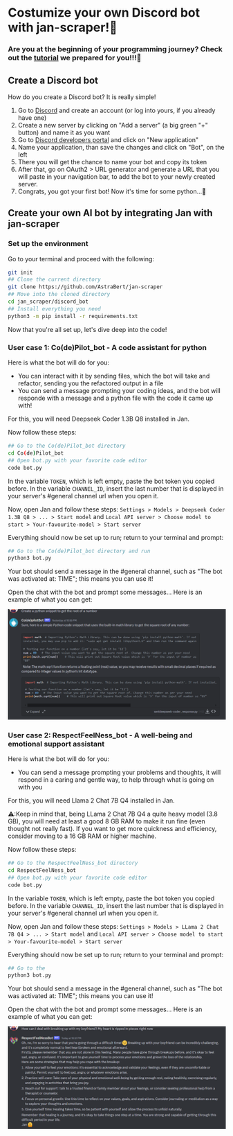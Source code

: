 # Costumize your own Discord bot with jan-scraper!🥳

### Are you at the beginning of your programming journey? Check out the [tutorial](./tutorial/readme.md) we prepared for you!!!🐼

## Create a Discord bot
How do you create a Discord bot? It is really simple!
1. Go to [Discord](https://discord.com/) and create an account (or log into yours, if you already have one)
2. Create a new server by clicking on "Add a server" (a big green "+" button) and name it as you want
3. Go to [Discord developers portal](https://discord.com/developers/applications) and click on "New application"
4. Name your application, than save the changes and click on "Bot", on the left
5. There you will get the chance to name your bot and copy its token
6. After that, go on OAuth2 > URL generator and generate a URL that you will paste in your navigation bar, to add the bot to your newly created server.
7. Congrats, you got your first bot! Now it's time for some python...🐍

## Create your own AI bot by integrating Jan with jan-scraper
### Set up the environment
Go to your terminal and proceed with the following:

```bash
git init
## Clone the current directory
git clone https://github.com/AstraBert/jan-scraper
## Move into the cloned directory
cd jan_scraper/discord_bot
## Install everything you need
python3 -m pip install -r requirements.txt
```
Now that you're all set up, let's dive deep into the code!

### User case 1: Co(de)Pilot_bot - A code assistant for python
Here is what the bot will do for you:

- You can interact with it by sending files, which the bot will take and refactor, sending you the refactored output in a file
- You can send a message prompting your coding ideas, and the bot will responde with a message and a python file with the code it came up with!

For this, you will need Deepseek Coder 1.3B Q8 installed in Jan.

Now follow these steps:
```bash
## Go to the Co(de)Pilot_bot directory
cd Co(de)Pilot_bot
## Open bot.py with your favorite code editor
code bot.py
```
In the variable `TOKEN`, which is left empty, paste the bot token you copied before. In the variable `CHANNEL_ID`, insert the last number that is displayed in your server's #general channel url when you open it.

Now, open Jan and follow these steps: `Settings > Models > Deepseek Coder 1.3B Q8 > ... > Start model` and `Local API server > Choose model to start > Your-favourite-model > Start server`

Everything should now be set up to run; return to your terminal and prompt:
```bash
## Go to the Co(de)Pilot_bot directory and run
python3 bot.py
```

Your bot should send a message in the #general channel, such as "The bot was activated at: TIME"; this means you can use it! 

Open the chat with the bot and prompt some messages... Here is an example of what you can get:

![codepilot_bot](imgs/codepilot.png)

### User case 2: RespectFeelNess_bot - A well-being and emotional support assistant
Here is what the bot will do for you:

- You can send a message prompting your problems and thoughts, it will respond in a caring and gentle way, to help through what is going on with you

For this, you will need Llama 2 Chat 7B Q4 installed in Jan.

⚠️:Keep in mind that, being LLama 2 Chat 7B Q4 a quite heavy model (3.8 GB), you will need at least a good 8 GB RAM to make it run fine (even thought not really fast). If you want to get more quickness and efficiency, consider moving to a 16 GB RAM or higher machine.  

Now follow these steps:
```bash
## Go to the RespectFeelNess_bot directory
cd RespectFeelNess_bot
## Open bot.py with your favorite code editor
code bot.py
```
In the variable `TOKEN`, which is left empty, paste the bot token you copied before. In the variable `CHANNEL_ID`, insert the last number that is displayed in your server's #general channel url when you open it.

Now, open Jan and follow these steps: `Settings > Models > LLama 2 Chat 7B Q4 > ... > Start model` and `Local API server > Choose model to start > Your-favourite-model > Start server`

Everything should now be set up to run; return to your terminal and prompt:
```bash
## Go to the 
python3 bot.py
```

Your bot should send a message in the #general channel, such as "The bot was activated at: TIME"; this means you can use it! 

Open the chat with the bot and prompt some messages... Here is an example of what you can get:

![codepilot_bot](imgs/respectfeelness.png)
